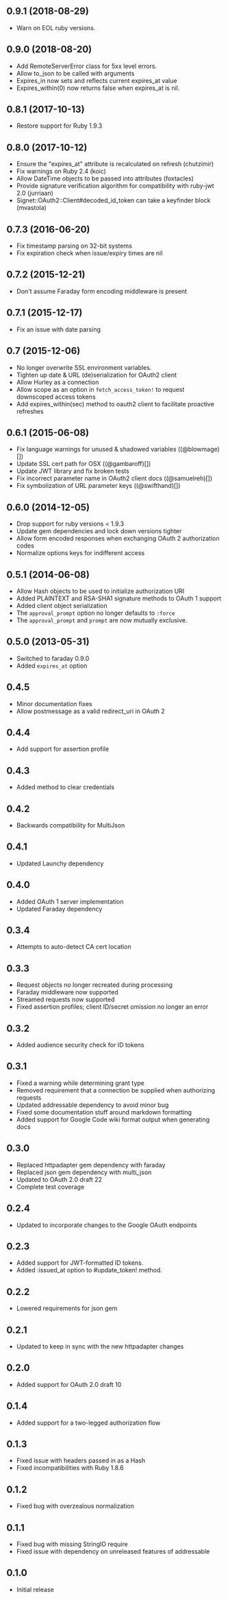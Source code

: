 ## 0.9.1 (2018-08-29)
* Warn on EOL ruby versions.

## 0.9.0 (2018-08-20)
* Add RemoteServerError class for 5xx level errors.
* Allow to_json to be called with arguments
* Expires_in now sets and reflects current expires_at value
* Expires_within(0) now returns false when expires_at is nil.

## 0.8.1 (2017-10-13)

* Restore support for Ruby 1.9.3

## 0.8.0 (2017-10-12)

* Ensure the "expires_at" attribute is recalculated on refresh (chutzimir)
* Fix warnings on Ruby 2.4 (koic)
* Allow DateTime objects to be passed into attributes (foxtacles)
* Provide signature verification algorithm for compatibility with ruby-jwt 2.0 (jurriaan)
* Signet::OAuth2::Client#decoded_id_token can take a keyfinder block (mvastola)

## 0.7.3 (2016-06-20)

* Fix timestamp parsing on 32-bit systems
* Fix expiration check when issue/expiry times are nil

## 0.7.2 (2015-12-21)

* Don't assume Faraday form encoding middleware is present

## 0.7.1 (2015-12-17)

* Fix an issue with date parsing

## 0.7 (2015-12-06)

* No longer overwrite SSL environment variables.
* Tighten up date & URL (de)serialization for OAuth2 client
* Allow Hurley as a connection
* Allow scope as an option in `fetch_access_token!` to request downscoped access tokens
* Add expires_within(sec) method to oauth2 client to facilitate proactive
  refreshes

## 0.6.1 (2015-06-08)

* Fix language warnings for unused & shadowed variables ((@blowmage)[])
* Update SSL cert path for OSX ((@gambaroff)[])
* Update JWT library and fix broken tests
* Fix incorrect parameter name in OAuth2 client docs ((@samuelreh)[])
* Fix symbolization of URL parameter keys ((@swifthand)[])

## 0.6.0 (2014-12-05)

* Drop support for ruby versions < 1.9.3
* Update gem dependencies and lock down versions tighter
* Allow form encoded responses when exchanging OAuth 2 authorization codes
* Normalize options keys for indifferent access

## 0.5.1 (2014-06-08)

* Allow Hash objects to be used to initialize authorization URI
* Added PLAINTEXT and RSA-SHA1 signature methods to OAuth 1 support
* Added client object serialization
* The `approval_prompt` option no longer defaults to `:force`
* The `approval_prompt` and `prompt` are now mutually exclusive.

## 0.5.0 (2013-05-31)

* Switched to faraday 0.9.0
* Added `expires_at` option

## 0.4.5

* Minor documentation fixes
* Allow postmessage as a valid redirect_uri in OAuth 2

## 0.4.4

* Add support for assertion profile

## 0.4.3

* Added method to clear credentials

## 0.4.2

* Backwards compatibility for MultiJson

## 0.4.1

* Updated Launchy dependency

## 0.4.0

* Added OAuth 1 server implementation
* Updated Faraday dependency

## 0.3.4

* Attempts to auto-detect CA cert location

## 0.3.3

* Request objects no longer recreated during processing
* Faraday middleware now supported
* Streamed requests now supported
* Fixed assertion profiles; client ID/secret omission no longer an error

## 0.3.2

* Added audience security check for ID tokens

## 0.3.1

* Fixed a warning while determining grant type
* Removed requirement that a connection be supplied when authorizing requests
* Updated addressable dependency to avoid minor bug
* Fixed some documentation stuff around markdown formatting
* Added support for Google Code wiki format output when generating docs

## 0.3.0

* Replaced httpadapter gem dependency with faraday
* Replaced json gem dependency with multi_json
* Updated to OAuth 2.0 draft 22
* Complete test coverage

## 0.2.4

* Updated to incorporate changes to the Google OAuth endpoints

## 0.2.3

* Added support for JWT-formatted ID tokens.
* Added :issued_at option to #update_token! method.

## 0.2.2

* Lowered requirements for json gem

## 0.2.1

* Updated to keep in sync with the new httpadapter changes

## 0.2.0

* Added support for OAuth 2.0 draft 10

## 0.1.4

* Added support for a two-legged authorization flow

## 0.1.3

* Fixed issue with headers passed in as a Hash
* Fixed incompatibilities with Ruby 1.8.6

## 0.1.2

* Fixed bug with overzealous normalization

## 0.1.1

* Fixed bug with missing StringIO require
* Fixed issue with dependency on unreleased features of addressable

## 0.1.0

* Initial release
